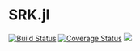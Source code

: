 # SRK.jl

[![Build Status](https://travis-ci.org/mrbauff/SRK.jl.svg?branch=master)](https://travis-ci.org/mrbauff/SRK.jl)
[![Coverage Status](https://coveralls.io/repos/github/mrbauff/SRK.jl/badge.svg?branch=master)](https://coveralls.io/github/mrbauff/SRK.jl?branch=master)
[![](https://img.shields.io/badge/docs-dev-blue.svg)](https://mrbauff.github.io/SRK.jl/dev)
